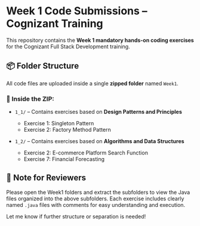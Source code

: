 # Week 1 Code Submissions – Cognizant Training

This repository contains the **Week 1 mandatory hands-on coding exercises** for the Cognizant Full Stack Development training.

## 📦 Folder Structure

All code files are uploaded inside a single **zipped folder** named `Week1`.

### 📁 Inside the ZIP:
- `1_1/` – Contains exercises based on **Design Patterns and Principles**
  - Exercise 1: Singleton Pattern
  - Exercise 2: Factory Method Pattern

- `1_2/` – Contains exercises based on **Algorithms and Data Structures**
  - Exercise 2: E-commerce Platform Search Function
  - Exercise 7: Financial Forecasting

## 📌 Note for Reviewers

Please open the Week1 folders and extract the subfolders to view the Java files organized into the above subfolders. Each exercise includes clearly named `.java` files with comments for easy understanding and execution.

Let me know if further structure or separation is needed!
